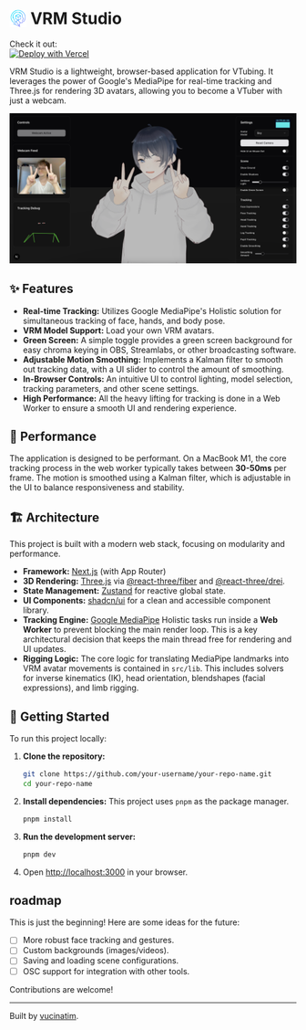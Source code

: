 # <img style="margin-bottom: -5px;" src="https://raw.githubusercontent.com/vucinatim/vrm-studio/refs/heads/main/public/images/logo.png" alt="VRM Studio Logo" width="30"/> VRM Studio

Check it out: </br>
[![Deploy with Vercel](https://vercel.com/button)](https://vrm-studio.vercel.app/)

VRM Studio is a lightweight, browser-based application for VTubing. It leverages the power of Google's MediaPipe for real-time tracking and Three.js for rendering 3D avatars, allowing you to become a VTuber with just a webcam.

![VRM Studio Screenshot](https://raw.githubusercontent.com/vucinatim/vrm-studio/refs/heads/main/public/images/screenshot.png)

## ✨ Features

*   **Real-time Tracking:** Utilizes Google MediaPipe's Holistic solution for simultaneous tracking of face, hands, and body pose.
*   **VRM Model Support:** Load your own VRM avatars.
*   **Green Screen:** A simple toggle provides a green screen background for easy chroma keying in OBS, Streamlabs, or other broadcasting software.
*   **Adjustable Motion Smoothing:** Implements a Kalman filter to smooth out tracking data, with a UI slider to control the amount of smoothing.
*   **In-Browser Controls:** An intuitive UI to control lighting, model selection, tracking parameters, and other scene settings.
*   **High Performance:** All the heavy lifting for tracking is done in a Web Worker to ensure a smooth UI and rendering experience.

## 🚀 Performance

The application is designed to be performant. On a MacBook M1, the core tracking process in the web worker typically takes between **30-50ms** per frame. The motion is smoothed using a Kalman filter, which is adjustable in the UI to balance responsiveness and stability.

## 🏗️ Architecture

This project is built with a modern web stack, focusing on modularity and performance.

*   **Framework:** [Next.js](https://nextjs.org/) (with App Router)
*   **3D Rendering:** [Three.js](https://threejs.org/) via [@react-three/fiber](https://github.com/pmndrs/react-three-fiber) and [@react-three/drei](https://github.com/pmndrs/drei).
*   **State Management:** [Zustand](https://github.com/pmndrs/zustand) for reactive global state.
*   **UI Components:** [shadcn/ui](https://ui.shadcn.com/) for a clean and accessible component library.
*   **Tracking Engine:** [Google MediaPipe](https://developers.google.com/mediapipe) Holistic tasks run inside a **Web Worker** to prevent blocking the main render loop. This is a key architectural decision that keeps the main thread free for rendering and UI updates.
*   **Rigging Logic:** The core logic for translating MediaPipe landmarks into VRM avatar movements is contained in `src/lib`. This includes solvers for inverse kinematics (IK), head orientation, blendshapes (facial expressions), and limb rigging.

## 🔧 Getting Started

To run this project locally:

1.  **Clone the repository:**
    ```bash
    git clone https://github.com/your-username/your-repo-name.git
    cd your-repo-name
    ```

2.  **Install dependencies:**
    This project uses `pnpm` as the package manager.
    ```bash
    pnpm install
    ```

3.  **Run the development server:**
    ```bash
    pnpm dev
    ```

4.  Open [http://localhost:3000](http://localhost:3000) in your browser.

##  roadmap

This is just the beginning! Here are some ideas for the future:

*   [ ] More robust face tracking and gestures.
*   [ ] Custom backgrounds (images/videos).
*   [ ] Saving and loading scene configurations.
*   [ ] OSC support for integration with other tools.

Contributions are welcome!

---

Built by [vucinatim](https://github.com/vucinatim). 